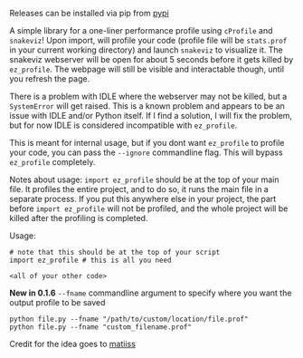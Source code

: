 Releases can be installed via pip from [pypi](https://pypi.org/project/ez-profile/)

A simple library for a one-liner performance profile using `cProfile`
and `snakeviz`! Upon import, will profile your code (profile file will
be `stats.prof` in your current working directory) and launch `snakeviz`
to visualize it. The snakeviz webserver will be open for about 5 seconds
before it gets killed by `ez_profile`. The webpage will still be visible
and interactable though, until you refresh the page.

There is a problem with IDLE where the webserver may not be killed,
but a `SystemError` will get raised. This is a known problem and appears to
be an issue with IDLE and/or Python itself. If I find a solution, I will
fix the problem, but for now IDLE is considered incompatible with `ez_profile`.

This is meant for internal usage, but if you dont want `ez_profile` to profile
your code, you can pass the `--ignore` commandline flag. This will bypass `ez_profile`
completely.

Notes about usage:
`import ez_profile` should be at the top of your main file. It profiles the
entire project, and to do so, it runs the main file in a separate process.
If you put this anywhere else in your project, the part before `import ez_profile`
will not be profiled, and the whole project will be killed after the profiling is
completed.

Usage:

```
# note that this should be at the top of your script
import ez_profile # this is all you need

<all of your other code>
```

**New in 0.1.6**
`--fname` commandline argument to specify where you want the output profile to be saved
```
python file.py --fname "/path/to/custom/location/file.prof"
python file.py --fname "custom_filename.prof"
```

Credit for the idea goes to [matiiss](https://github.com/matiiss)

